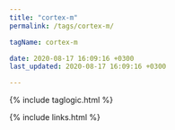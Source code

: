 ```yaml
---
title: "cortex-m"
permalink: /tags/cortex-m/

tagName: cortex-m

date: 2020-08-17 16:09:16 +0300
last_updated: 2020-08-17 16:09:16 +0300

---
```


{% include taglogic.html %}

{% include links.html %}
